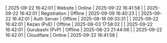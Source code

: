| 2025-09-22 16:42:01 | Website | Online | 2025-09-22 16:41:58 |
| 2025-09-22 16:42:01 | Registration | Offline | 2025-09-09 16:40:23 |
| 2025-09-22 16:42:01 | Auth Server | Offline | 2025-08-18 09:33:31 |
| 2025-09-22 16:42:01 | Kezan (PvE) | Offline | 2025-08-03 17:58:02 |
| 2025-09-22 16:42:01 | Gurubashi (PvP) | Offline | 2025-08-23 21:44:06 |
| 2025-09-22 16:42:01 | Cloudflare | Online | 2025-09-22 16:41:58 |

